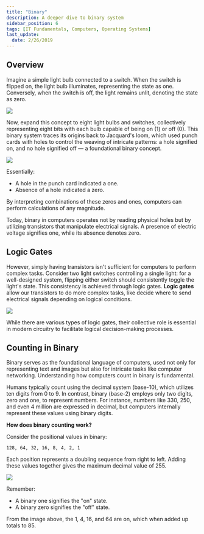 ```yaml
---
title: "Binary"
description: A deeper dive to binary system
sidebar_position: 6
tags: [IT Fundamentals, Computers, Operating Systems]
last_update:
  date: 2/26/2019
---
```



## Overview

Imagine a simple light bulb connected to a switch. When the switch is flipped on, the light bulb illuminates, representing the state as one. Conversely, when the switch is off, the light remains unlit, denoting the state as zero.

![](/img/docs/binary8bulbs.png)

Now, expand this concept to eight light bulbs and switches, collectively representing eight bits with each bulb capable of being on (1) or off (0). This binary system traces its origins back to Jacquard's loom, which used punch cards with holes to control the weaving of intricate patterns: a hole signified on, and no hole signified off — a foundational binary concept.

![](/img/docs/binaryjacquardpunchcards.png)


Essentially:
- A hole in the punch card indicated a one.
- Absence of a hole indicated a zero.

By interpreting combinations of these zeros and ones, computers can perform calculations of any magnitude.

Today, binary in computers operates not by reading physical holes but by utilizing transistors that manipulate electrical signals. A presence of electric voltage signifies one, while its absence denotes zero.

## Logic Gates

However, simply having transistors isn't sufficient for computers to perform complex tasks. Consider two light switches controlling a single light: for a well-designed system, flipping either switch should consistently toggle the light's state. This consistency is achieved through logic gates. **Logic gates** allow our transistors to do more complex tasks, like decide where to send electrical signals depending on logical conditions. 

![](/img/docs/binarylogicgatesmotherboard.png)

While there are various types of logic gates, their collective role is essential in modern circuitry to facilitate logical decision-making processes.

## Counting in Binary

Binary serves as the foundational language of computers, used not only for representing text and images but also for intricate tasks like computer networking. Understanding how computers count in binary is fundamental.

Humans typically count using the decimal system (base-10), which utilizes ten digits from 0 to 9. In contrast, binary (base-2) employs only two digits, zero and one, to represent numbers. For instance, numbers like 330, 250, and even 4 million are expressed in decimal, but computers internally represent these values using binary digits.

**How does binary counting work?**

Consider the positional values in binary: 

```
128, 64, 32, 16, 8, 4, 2, 1
```

Each position represents a doubling sequence from right to left. Adding these values together gives the maximum decimal value of 255.

<div class="img-center"> 

![](/img/docs/binarypositionnumbers.png)

</div>

Remember:

- A binary one signifies the "on" state.
- A binary zero signifies the "off" state.

From the image above, the 1, 4, 16, and 64 are on, which when added up totals to 85.  
